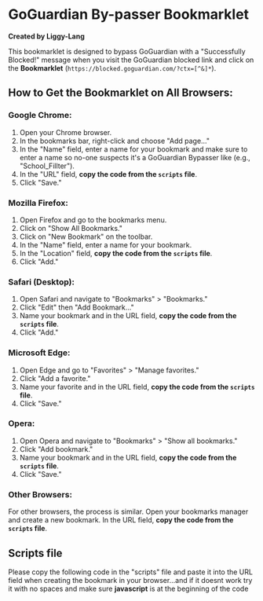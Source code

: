 # GoGuardian By-passer Bookmarklet

**Created by Liggy-Lang**

This bookmarklet is designed to bypass GoGuardian with a "Successfully Blocked!" message when you visit the GoGuardian blocked link and click on the **Bookmarklet** (`https://blocked.goguardian.com/?ctx=[^&]*`).

## How to Get the Bookmarklet on All Browsers:

### Google Chrome:
1. Open your Chrome browser.
2. In the bookmarks bar, right-click and choose "Add page..."
3. In the "Name" field, enter a name for your bookmark and make sure to enter a name so no-one suspects it's a GoGuardian Bypasser like (e.g., "School_Fillter").
4. In the "URL" field, **copy the code from the `scripts` file**.
5. Click "Save."

### Mozilla Firefox:
1. Open Firefox and go to the bookmarks menu.
2. Click on "Show All Bookmarks."
3. Click on "New Bookmark" on the toolbar.
4. In the "Name" field, enter a name for your bookmark.
5. In the "Location" field, **copy the code from the `scripts` file**.
6. Click "Add."

### Safari (Desktop):
1. Open Safari and navigate to "Bookmarks" > "Bookmarks."
2. Click "Edit" then "Add Bookmark..."
3. Name your bookmark and in the URL field, **copy the code from the `scripts` file**.
4. Click "Add."

### Microsoft Edge:
1. Open Edge and go to "Favorites" > "Manage favorites."
2. Click "Add a favorite."
3. Name your favorite and in the URL field, **copy the code from the `scripts` file**.
4. Click "Save."

### Opera:
1. Open Opera and navigate to "Bookmarks" > "Show all bookmarks."
2. Click "Add bookmark."
3. Name your bookmark and in the URL field, **copy the code from the `scripts` file**.
4. Click "Save."

### Other Browsers:
For other browsers, the process is similar. Open your bookmarks manager and create a new bookmark. In the URL field, **copy the code from the `scripts` file**.

## Scripts file

Please copy the following code in the "scripts" file and paste it into the URL field when creating the bookmark in your browser...and if it doesnt work try it with no spaces and make sure **javascript** is at the beginning of the code
